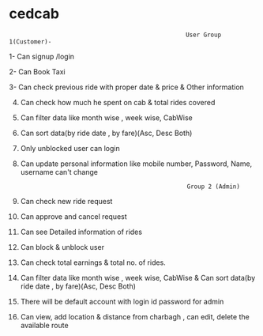 # cedcab




                                                      User Group 1(Customer)-  
                                                                    
                                                                    
   1- Can signup /login

   2- Can Book Taxi

3- Can check previous ride with proper date &amp; price &amp; Other information

4. Can check how much he spent on cab &amp; total rides covered 

5. Can filter data like month wise , week wise, CabWise 

6. Can sort data(by ride date , by fare)(Asc, Desc Both) 

7. Only unblocked user can login 

8. Can update personal information like mobile number, Password, Name, username can't change  



                                                      Group 2 (Admin) 
                                                                      
                                                                      
1. Can check new ride request 
2. Can approve and cancel request 
3. Can see Detailed information of rides 
4. Can block &amp; unblock user 
5. Can check total earnings &amp; total no. of rides. 
6. Can filter data like month wise , week wise, CabWise &amp; Can sort data(by ride date , by fare)(Asc, Desc Both) 
7. There will be default account with login id password for admin 
8. Can view, add location &amp; distance from charbagh , can edit, delete the available route
